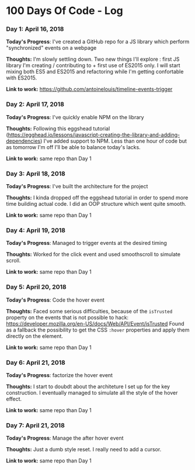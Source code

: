 # 100 Days Of Code - Log


### Day 1: April 16, 2018

**Today's Progress**: I've created a GitHub repo for a JS library which perform "synchronized" events on a webpage

**Thoughts:** I'm slowly settling down. Two new things I'll explore : first JS library I'm creating / contributing to + first use of ES2015 only. I will start mixing both ES5 and ES2015 and refactoring while I'm getting confortable with ES2015.

**Link to work:** https://github.com/antoinelouis/timeline-events-trigger


### Day 2: April 17, 2018

**Today's Progress**: I've quickly enable NPM on the library

**Thoughts:** Following this eggshead tutorial (https://egghead.io/lessons/javascript-creating-the-library-and-adding-dependencies) I've added support to NPM. Less than one hour of code but as tomorrow I'm off I'll be able to balance today's lacks.

**Link to work:** same repo than Day 1


### Day 3: April 18, 2018

**Today's Progress**: I've built the architecture for the project

**Thoughts:** I kinda dropped off the eggshead tutorial in order to spend more time building actual code. I did an OOP structure which went quite smooth.

**Link to work:** same repo than Day 1


### Day 4: April 19, 2018

**Today's Progress**: Managed to trigger events at the desired timing

**Thoughts:** Worked for the click event and used smoothscroll to simulate scroll.

**Link to work:** same repo than Day 1



### Day 5: April 20, 2018

**Today's Progress**: Code the hover event

**Thoughts:** Faced some serious difficulties, because of the `isTrusted` property on the events that is not possible to hack:
https://developer.mozilla.org/en-US/docs/Web/API/Event/isTrusted
Found as a fallback the possibility to get the CSS `:hover` properties and apply them directly on the element.

**Link to work:** same repo than Day 1




### Day 6: April 21, 2018

**Today's Progress**: factorize the hover event

**Thoughts:** I start to doubdt about the architeture I set up for the key construction. I eventually managed to simulate all the style of the hover effect.

**Link to work:** same repo than Day 1





### Day 7: April 21, 2018

**Today's Progress**: Manage the after hover event

**Thoughts:** Just a dumb style reset. I really need to add a cursor.

**Link to work:** same repo than Day 1
